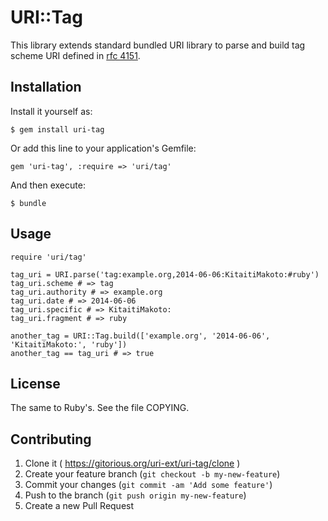 # URI::Tag

This library extends standard bundled URI library to parse and build tag scheme URI defined in [rfc 4151][rfc4151].

## Installation

Install it yourself as:

    $ gem install uri-tag

Or add this line to your application's Gemfile:

    gem 'uri-tag', :require => 'uri/tag'

And then execute:

    $ bundle

## Usage

    require 'uri/tag'
    
    tag_uri = URI.parse('tag:example.org,2014-06-06:KitaitiMakoto:#ruby')
    tag_uri.scheme # => tag
    tag_uri.authority # => example.org
    tag_uri.date # => 2014-06-06
    tag_uri.specific # => KitaitiMakoto:
    tag_uri.fragment # => ruby
    
    another_tag = URI::Tag.build(['example.org', '2014-06-06', 'KitaitiMakoto:', 'ruby'])
    another_tag == tag_uri # => true

## License

The same to Ruby's. See the file COPYING.

## Contributing

1. Clone it ( https://gitorious.org/uri-ext/uri-tag/clone )
2. Create your feature branch (`git checkout -b my-new-feature`)
3. Commit your changes (`git commit -am 'Add some feature'`)
4. Push to the branch (`git push origin my-new-feature`)
5. Create a new Pull Request

[rfc4151]: http://www.ietf.org/rfc/rfc4151.txt
